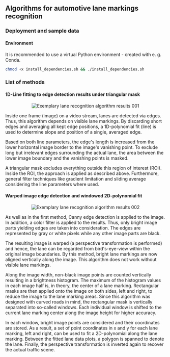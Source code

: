 ## Algorithms for automotive lane markings recognition
### Deployment and sample data
#### Environment
It is recommended to use a virtual Python environment - created with e. g. Conda.
```bash
chmod +x install_dependencies.sh && ./install_dependencies.sh
```

### List of methods
#### 1D-Line fitting to edge detection results under triangular mask
<p align="center">
    <img src="LaneRecognition001.gif" alt="Exemplary lane recognition algorithm results 001"/>
</p>


Inside one frame (image) on a video stream, lanes are detected via edges.
Thus, this algorithm depends on visible lane markings.
By discarding short edges and averaging all kept edge positions, a 1D-polynomial fit (line) is used to determine slope and position of a single, averaged edge.


Based on both line parameters, the edge's length is increased from the lower horizontal image border to the image's vanishing point. To exclude long but irrelevant edges surrounding the actual lane, the area between the lower image boundary and the vanishing points is masked.


A triangular mask excludes everything outside this region of interest (ROI).
Inside the ROI, the approach is applied as described above. Furthermore, general filter techniques like gradient limitation and sliding average considering the line parameters where used.


#### Warped image edge detection and windowed 2D-polynomial fit
<p align="center">
    <img src="LaneRecognition002.gif" alt="Exemplary lane recognition algorithm results 002"/>
</p>


As well as in the first method, Canny edge detection is applied to the image.
In addition, a color filter is applied to the results. Thus, only bright image parts yielding edges are taken into consideration.
The edges are represented by gray or white pixels while any other image parts are black.


The resulting image is warped (a perspective transformation is performed) and hence, the lane can be regarded from bird's-eye-view within the original image boundaries. By this method, bright lane markings are now aligned vertically along the image. This algorithm does not work without visible lane markings.


Along the image width, non-black image points are counted vertically resulting in a brightness histogram.
The maximum of the histogram values in each image half is, in theory, the center of a lane marking.
Rectangular masks are then applied onto the image on both sides, left and right, to reduce the image to the lane marking areas.
Since this algorithm was designed with curved roads in mind, the rectangular mask is vertically separated into so-called windows.
Each individual window is shifted to the current lane marking center along the image height for higher accuracy.


In each window, bright image points are considered and their coordinates are stored.
As a result, a set of point coordinates in x and y for each lane marking, left and right, can be used to fit a 2D-polynomial
along the lane marking. Between the fitted lane data plots, a polygon is spanned to denote the lane.
Finally, the perspective transformation is inverted again to recover the actual traffic scene.